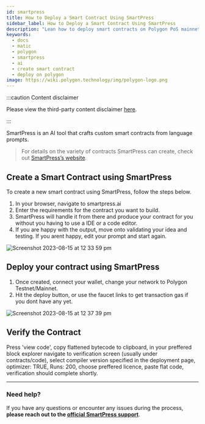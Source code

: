 ```yaml
---
id: smartpress
title: How to Deploy a Smart Contract Using SmartPress
sidebar_label: How to Deploy a Smart Contract Using SmartPress
description: "Lean how to deploy smart contracts on Polygon PoS mainnet using SmartPress."
keywords:
  - docs
  - matic
  - polygon
  - smartpress
  - ai
  - create smart contract
  - deploy on polygon
image: https://wiki.polygon.technology/img/polygon-logo.png
---
```


:::caution Content disclaimer

Please view the third-party content disclaimer [<ins>here</ins>](https://github.com/0xPolygon/wiki/blob/master/CONTENT_DISCLAIMER.md).

:::

SmartPress is an AI tool that crafts custom smart contracts from language prompts.

> For details on the variety of contracts SmartPress can create, check out [SmartPress’s website](https://smartpress.ai).

## Create a Smart Contract using SmartPress

To create a new smart contract using SmartPress, follow the steps below.

1. In your browser, navigate to smartpress.ai
2. Enter the requirements for the contract you want to build.
3. SmartPress will handle it from there and produce your contract for you without you having to use a IDE or a code editor.
4. If you are happy with the output, move onto validating your idea and testing. If you arent happy, edit your prompt and start again.

![Screenshot 2023-08-15 at 12 33 59 pm](https://github.com/crokau/wiki/assets/71380821/c43ccb48-3b1b-4cad-814b-8eddc0f735c1)

## Deploy your contract using SmartPress
1. Once created, connect your wallet, change your network to Polygon Testnet/Mainnet.
2. Hit the deploy button, or use the faucet links to get transaction gas if you dont have any yet.

![Screenshot 2023-08-15 at 12 37 39 pm](https://github.com/crokau/wiki/assets/71380821/ea20889b-1b5e-44b7-ba9c-f208abf1e944)

## Verify the Contract

Press 'view code', copy flattened bytecode to clipboard, in your preffered block explorer navigate to verification screen (usually under contracts/code), select compiler version specified in the deployment page, optimizer: TRUE, Runs: 200, choose preffered licence, paste flat code, verification should complete shortly.

---

### Need help?

If you have any questions or encounter any issues during the process, **please reach out to the [official SmartPress support](contact@smartpress.ai)**.

